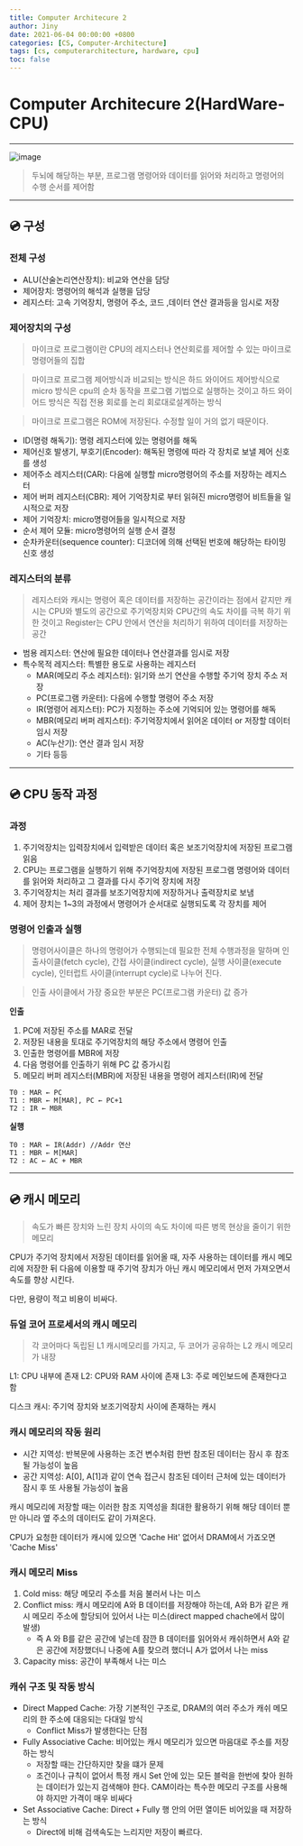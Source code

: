 ```yaml
---
title: Computer Architecure 2
author: Jiny
date: 2021-06-04 00:00:00 +0800
categories: [CS, Computer-Architecture]
tags: [cs, computerarchitecture, hardware, cpu]
toc: false
---
```

 
# Computer Architecure 2(HardWare-CPU)
___

![image](https://media.vlpt.us/images/underlier12/post/446e1d69-b4a9-40d6-b18f-3292a5441b29/image.png)

> 두뇌에 해당하는 부분, 프로그램 명령어와 데이터를 읽어와 처리하고 명령어의 수행 순서를 제어함

___

## 💿 **구성**

### **전체 구성**

- ALU(산술논리연산장치): 비교와 연산을 담당
- 제어장치: 명령어의 해석과 실행을 담당
- 레지스터: 고속 기억장치, 명령어 주소, 코드 ,데이터 연산 결과등을 임시로 저장


### **제어장치의 구성**

> 마이크로 프로그램이란 CPU의 레지스터나 연산회로를 제어할 수 있는 마이크로 명령어들의 집합

> 마이크로 프로그램 제어방식과 비교되는 방식은 하드 와이어드 제어방식으로 micro 방식은 cpu의 순차 동작을 프로그램 기법으로 실행하는 것이고 하드 와이어드 방식은 직접 전용 회로를 논리 회로대로설계하는 방식

> 마이크로 프로그램은 ROM에 저장된다. 수정할 일이 거의 없기 때문이다.

- ID(명령 해독기): 명령 레지스터에 있는 명령어를 해독
- 제어신호 발생기, 부호기(Encoder): 해독된 명령에 따라 각 장치로 보낼 제어 신호를 생성
- 제어주소 레지스터(CAR): 다음에 실행할 micro명령어의 주소를 저장하는 레지스터
- 제어 버퍼 레지스터(CBR): 제어 기억장치로 부터 읽혀진 micro명령어 비트들을 일시적으로 저장
- 제어 기억장치: micro명령어들을 일시적으로 저장
- 순서 제어 모듈: micro명령어의 실행 순서 결정
- 순차카운터(sequence counter): 디코더에 의해 선택된 번호에 해당하는 타이밍 신호 생성


### **레지스터의 분류**

> 레지스터와 캐시는 명령어 혹은 데이터를 저장하는 공간이라는 점에서 같지만 캐시는 CPU와 별도의 공간으로 주기억장치와 CPU간의 속도 차이를 극복 하기 위한 것이고 Register는 CPU 안에서 연산을 처리하기 위하여 데이터를 저장하는 공간

- 범용 레지스터: 연산에 필요한 데이터나 연산결과를 임시로 저장
- 특수목적 레지스터: 특별한 용도로 사용하는 레지스터
  - MAR(메모리 주소 레지스터): 읽기와 쓰기 연산을 수행할 주기억 장치 주소 저장
  - PC(프로그램 카운터): 다음에 수행할 명령어 주소 저장
  - IR(명령어 레지스터): PC가 지정하는 주소에 기억되어 있는 명령어를 해독
  - MBR(메모리 버퍼 레지스터): 주기억장치에서 읽어온 데이터 or 저장할 데이터 임시 저장
  - AC(누산기): 연산 결과 임시 저장
  - 기타 등등

___

## 💿 **CPU 동작 과정**

### **과정**
1. 주기억장치는 입력장치에서 입력받은 데이터 혹은 보조기억장치에 저장된 프로그램 읽음
2. CPU는 프로그램을 실행하기 위해 주기억장치에 저장된 프로그램 명령어와 데이터를 읽어와 처리하고 그 결과를 다시 주기억 장치에 저장
3. 주기억장치는 처리 결과를 보조기억장치에 저장하거나 출력장치로 보냄
4. 제어 장치는 1~3의 과정에서 명령어가 순서대로 실행되도록 각 장치를 제어


### **명령어 인출과 실행**

>명령어사이클은 하나의 명령어가 수행되는데 필요한 전체 수행과정을 말하며 인출사이클(fetch cycle), 간접 사이클(indirect cycle), 실행 사이클(execute cycle), 인터럽트 사이클(interrupt cycle)로 나누어 진다.

> 인출 사이클에서 가장 중요한 부분은 PC(프로그램 카운터) 값 증가

**인출**

1. PC에 저장된 주소를 MAR로 전달
2. 저장된 내용을 토대로 주기억장치의 해당 주소에서 명령어 인출
3. 인출한 명령어를 MBR에 저장
4. 다음 명령어를 인출하기 위해 PC 값 증가시킴
5. 메모리 버퍼 레지스터(MBR)에 저장된 내용을 명령어 레지스터(IR)에 전달

```
T0 : MAR ← PC
T1 : MBR ← M[MAR], PC ← PC+1
T2 : IR ← MBR
```

**실행**

```
T0 : MAR ← IR(Addr) //Addr 연산
T1 : MBR ← M[MAR]
T2 : AC ← AC + MBR
```
___

## 💿 **캐시 메모리**

> 속도가 빠른 장치와 느린 장치 사이의 속도 차이에 따른 병목 현상을 줄이기 위한 메모리

CPU가 주기억 장치에서 저장된 데이터를 읽어올 때, 자주 사용하는 데이터를 캐시 메모리에 저장한 뒤 다음에 이용할 때 주기억 장치가 아닌 캐시 메모리에서 먼저 가져오면서 속도를 향상 시킨다. 

다만, 용량이 적고 비용이 비싸다.


### **듀얼 코어 프로세서의 캐시 메모리**

> 각 코어마다 독립된 L1 캐시메모리를 가지고, 두 코어가 공유하는 L2 캐시 메모리가 내장

L1: CPU 내부에 존재
L2: CPU와 RAM 사이에 존재
L3: 주로 메인보드에 존재한다고 함

디스크 캐시: 주기억 장치와 보조기억장치 사이에 존재하는 캐시


### **캐시 메모리의 작동 원리**

- 시간 지역성: 반복문에 사용하는 조건 변수처럼 한번 참조된 데이터는 잠시 후 참조될 가능성이 높음
- 공간 지역성: A[0], A[1]과 같이 연속 접근시 참조된 데이터 근처에 있는 데이터가 잠시 후 또 사용될 가능성이 높음

캐시 메모리에 저장할 때는 이러한 참조 지역성을 최대한 활용하기 위해 해당 데이터 뿐만 아니라 옆 주소의 데이터도 같이 가져온다.


CPU가 요청한 데이터가 캐시에 있으면 'Cache Hit' 없어서 DRAM에서 가죠오면 'Cache Miss'


### **캐시 메모리 Miss**

1. Cold miss: 해당 메모리 주소를 처음 불러서 나는 미스
2. Conflict miss: 캐시 메모리에 A와 B 데이터를 저장해야 하는데, A와 B가 같은 캐시 메모리 주소에 할당되어 있어서 나는 미스(direct mapped chache에서 많이 발생)
   - 즉 A 와 B를 같은 공간에 넣는데 잠깐 B 데이터를 읽어와서 캐쉬하면서 A와 같은 공간에 저장했더니 나중에 A를 찾으려 했더니 A가 없어서 나는 miss
3. Capacity miss: 공간이 부족해서 나는 미스


### **캐쉬 구조 및 작동 방식**

- Direct Mapped Cache: 가장 기본적인 구조로, DRAM의 여러 주소가 캐쉬 메모리의 한 주소에 대응되는 다대일 방식
  - Conflict Miss가 발생한다는 단점
- Fully Associative Cache: 비어있는 캐시 메모리가 있으면 마음대로 주소를 저장하는 방식
  - 저장할 때는 간단하지만 찾을 떄가 문제
  - 조건이나 규칙이 없어서 특정 캐시 Set 안에 있는 모든 블럭을 한번에 찾아 원하는 데이터가 있는지 검색해야 한다. CAM이라는 특수한 메모리 구조를 사용해야 하지만 가격이 매우 비싸다
- Set Associative Cache: Direct + Fully 행 안의 어떤 열이든 비어있을 때 저장하는 방식
  - Direct에 비해 검색속도는 느리지만 저장이 빠르다.